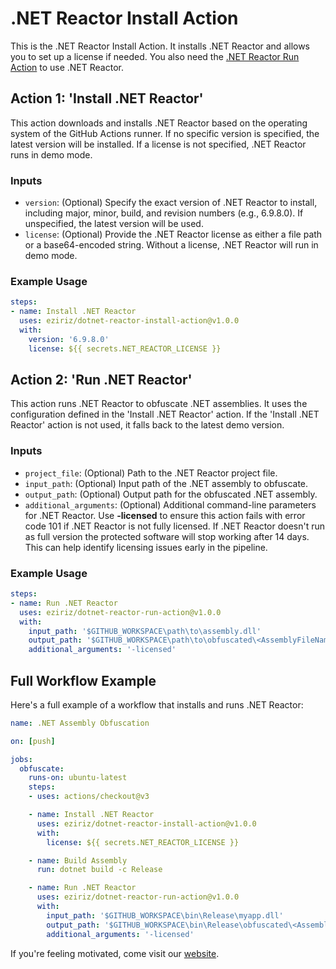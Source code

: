 
# .NET Reactor Install Action

This is the .NET Reactor Install Action. It installs .NET Reactor and allows you to set up a license if needed. You also need the [.NET Reactor Run Action](https://github.com/marketplace/actions/net-reactor-run) to use .NET Reactor.

## Action 1: 'Install .NET Reactor'

This action downloads and installs .NET Reactor based on the operating system of the GitHub Actions runner. If no specific version is specified, the latest version will be installed. If a license is not specified, .NET Reactor runs in demo mode.

### Inputs

- `version`: (Optional) Specify the exact version of .NET Reactor to install, including major, minor, build, and revision numbers (e.g., 6.9.8.0). If unspecified, the latest version will be used.
- `license`: (Optional) Provide the .NET Reactor license as either a file path or a base64-encoded string. Without a license, .NET Reactor will run in demo mode.

### Example Usage

```yaml
steps:
- name: Install .NET Reactor
  uses: eziriz/dotnet-reactor-install-action@v1.0.0
  with:
    version: '6.9.8.0'
    license: ${{ secrets.NET_REACTOR_LICENSE }}
```

## Action 2: 'Run .NET Reactor'

This action runs .NET Reactor to obfuscate .NET assemblies. It uses the configuration defined in the 'Install .NET Reactor' action. If the 'Install .NET Reactor' action is not used, it falls back to the latest demo version.

### Inputs

- `project_file`: (Optional) Path to the .NET Reactor project file.
- `input_path`: (Optional) Input path of the .NET assembly to obfuscate.
- `output_path`: (Optional) Output path for the obfuscated .NET assembly.
- `additional_arguments`: (Optional) Additional command-line parameters for .NET Reactor. Use **-licensed** to ensure this action fails with error code 101 if .NET Reactor is not fully licensed. If .NET Reactor doesn't run as full version the protected software will stop working after 14 days. This can help identify licensing issues early in the pipeline.

### Example Usage

```yaml
steps:
- name: Run .NET Reactor
  uses: eziriz/dotnet-reactor-run-action@v1.0.0
  with:
    input_path: '$GITHUB_WORKSPACE\path\to\assembly.dll'
    output_path: '$GITHUB_WORKSPACE\path\to\obfuscated\<AssemblyFileName>'
    additional_arguments: '-licensed'
```

## Full Workflow Example

Here's a full example of a workflow that installs and runs .NET Reactor:

```yaml
name: .NET Assembly Obfuscation

on: [push]

jobs:
  obfuscate:
    runs-on: ubuntu-latest
    steps:
    - uses: actions/checkout@v3

    - name: Install .NET Reactor
      uses: eziriz/dotnet-reactor-install-action@v1.0.0
      with:
        license: ${{ secrets.NET_REACTOR_LICENSE }}

    - name: Build Assembly
      run: dotnet build -c Release

    - name: Run .NET Reactor
      uses: eziriz/dotnet-reactor-run-action@v1.0.0
      with:
        input_path: '$GITHUB_WORKSPACE\bin\Release\myapp.dll'
        output_path: '$GITHUB_WORKSPACE\bin\Release\obfuscated\<AssemblyFileName>'
        additional_arguments: '-licensed'
```

If you're feeling motivated, come visit our [website](https://www.eziriz.com/).